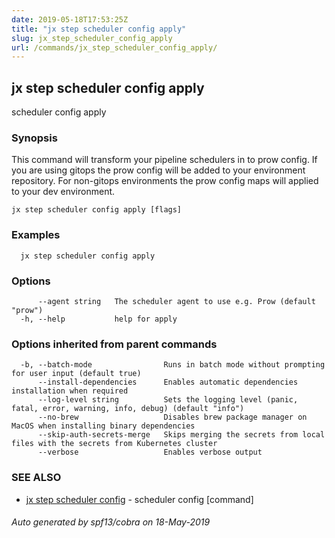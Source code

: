 ```yaml
---
date: 2019-05-18T17:53:25Z
title: "jx step scheduler config apply"
slug: jx_step_scheduler_config_apply
url: /commands/jx_step_scheduler_config_apply/
---
```

## jx step scheduler config apply

scheduler config apply

### Synopsis

This command will transform your pipeline schedulers in to prow config. If you are using gitops the prow config will be added to your environment repository. For non-gitops environments the prow config maps will applied to your dev environment.

```
jx step scheduler config apply [flags]
```

### Examples

```
  jx step scheduler config apply
```

### Options

```
      --agent string   The scheduler agent to use e.g. Prow (default "prow")
  -h, --help           help for apply
```

### Options inherited from parent commands

```
  -b, --batch-mode                Runs in batch mode without prompting for user input (default true)
      --install-dependencies      Enables automatic dependencies installation when required
      --log-level string          Sets the logging level (panic, fatal, error, warning, info, debug) (default "info")
      --no-brew                   Disables brew package manager on MacOS when installing binary dependencies
      --skip-auth-secrets-merge   Skips merging the secrets from local files with the secrets from Kubernetes cluster
      --verbose                   Enables verbose output
```

### SEE ALSO

* [jx step scheduler config](/commands/jx_step_scheduler_config/)	 - scheduler config [command]

###### Auto generated by spf13/cobra on 18-May-2019
